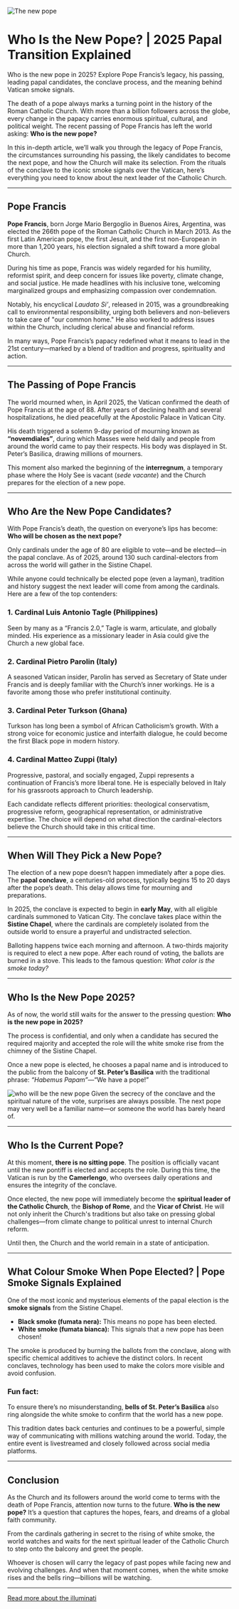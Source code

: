 ![The new pope](https://miro.medium.com/v2/resize:fit:1100/format:webp/1*kkTVIdmtdzF6_PioCk8Thg.jpeg)

# Who Is the New Pope? | 2025 Papal Transition Explained
Who is the new pope in 2025? Explore Pope Francis’s legacy, his passing, leading papal candidates, the conclave process, and the meaning behind Vatican smoke signals.

The death of a pope always marks a turning point in the history of the Roman Catholic Church. With more than a billion followers across the globe, every change in the papacy carries enormous spiritual, cultural, and political weight. The recent passing of Pope Francis has left the world asking: **Who is the new pope?**  

In this in-depth article, we’ll walk you through the legacy of Pope Francis, the circumstances surrounding his passing, the likely candidates to become the next pope, and how the Church will make its selection. From the rituals of the conclave to the iconic smoke signals over the Vatican, here’s everything you need to know about the next leader of the Catholic Church.

---

## Pope Francis

**Pope Francis**, born Jorge Mario Bergoglio in Buenos Aires, Argentina, was elected the 266th pope of the Roman Catholic Church in March 2013. As the first Latin American pope, the first Jesuit, and the first non-European in more than 1,200 years, his election signaled a shift toward a more global Church.

During his time as pope, Francis was widely regarded for his humility, reformist spirit, and deep concern for issues like poverty, climate change, and social justice. He made headlines with his inclusive tone, welcoming marginalized groups and emphasizing compassion over condemnation.

Notably, his encyclical *Laudato Si’*, released in 2015, was a groundbreaking call to environmental responsibility, urging both believers and non-believers to take care of "our common home." He also worked to address issues within the Church, including clerical abuse and financial reform.

In many ways, Pope Francis’s papacy redefined what it means to lead in the 21st century—marked by a blend of tradition and progress, spirituality and action.

---

## The Passing of Pope Francis

The world mourned when, in April 2025, the Vatican confirmed the death of Pope Francis at the age of 88. After years of declining health and several hospitalizations, he died peacefully at the Apostolic Palace in Vatican City.

His death triggered a solemn 9-day period of mourning known as **“novemdiales”**, during which Masses were held daily and people from around the world came to pay their respects. His body was displayed in St. Peter’s Basilica, drawing millions of mourners.

This moment also marked the beginning of the **interregnum**, a temporary phase where the Holy See is vacant (*sede vacante*) and the Church prepares for the election of a new pope.

---

## Who Are the New Pope Candidates?

With Pope Francis’s death, the question on everyone’s lips has become: **Who will be chosen as the next pope?**  

Only cardinals under the age of 80 are eligible to vote—and be elected—in the papal conclave. As of 2025, around 130 such cardinal-electors from across the world will gather in the Sistine Chapel.

While anyone could technically be elected pope (even a layman), tradition and history suggest the next leader will come from among the cardinals. Here are a few of the top contenders:

### 1. **Cardinal Luis Antonio Tagle (Philippines)**  
Seen by many as a “Francis 2.0,” Tagle is warm, articulate, and globally minded. His experience as a missionary leader in Asia could give the Church a new global face.

### 2. **Cardinal Pietro Parolin (Italy)**  
A seasoned Vatican insider, Parolin has served as Secretary of State under Francis and is deeply familiar with the Church’s inner workings. He is a favorite among those who prefer institutional continuity.

### 3. **Cardinal Peter Turkson (Ghana)**  
Turkson has long been a symbol of African Catholicism’s growth. With a strong voice for economic justice and interfaith dialogue, he could become the first Black pope in modern history.

### 4. **Cardinal Matteo Zuppi (Italy)**  
Progressive, pastoral, and socially engaged, Zuppi represents a continuation of Francis’s more liberal tone. He is especially beloved in Italy for his grassroots approach to Church leadership.

Each candidate reflects different priorities: theological conservatism, progressive reform, geographical representation, or administrative expertise. The choice will depend on what direction the cardinal-electors believe the Church should take in this critical time.

---

## When Will They Pick a New Pope?

The election of a new pope doesn’t happen immediately after a pope dies. The **papal conclave**, a centuries-old process, typically begins 15 to 20 days after the pope’s death. This delay allows time for mourning and preparations.

In 2025, the conclave is expected to begin in **early May**, with all eligible cardinals summoned to Vatican City. The conclave takes place within the **Sistine Chapel**, where the cardinals are completely isolated from the outside world to ensure a prayerful and undistracted selection.

Balloting happens twice each morning and afternoon. A two-thirds majority is required to elect a new pope. After each round of voting, the ballots are burned in a stove. This leads to the famous question: *What color is the smoke today?*

---

## Who Is the New Pope 2025?

As of now, the world still waits for the answer to the pressing question: **Who is the new pope in 2025?**  

The process is confidential, and only when a candidate has secured the required majority and accepted the role will the white smoke rise from the chimney of the Sistine Chapel.

Once a new pope is elected, he chooses a papal name and is introduced to the public from the balcony of **St. Peter’s Basilica** with the traditional phrase: *“Habemus Papam”*—“We have a pope!”

![who will be the new pope](https://i.ytimg.com/vi/leBFoJRA0E0/maxresdefault.jpg)
Given the secrecy of the conclave and the spiritual nature of the vote, surprises are always possible. The next pope may very well be a familiar name—or someone the world has barely heard of.

---

## Who Is the Current Pope?

At this moment, **there is no sitting pope**. The position is officially vacant until the new pontiff is elected and accepts the role. During this time, the Vatican is run by the **Camerlengo**, who oversees daily operations and ensures the integrity of the conclave.

Once elected, the new pope will immediately become the **spiritual leader of the Catholic Church**, the **Bishop of Rome**, and the **Vicar of Christ**. He will not only inherit the Church's traditions but also take on pressing global challenges—from climate change to political unrest to internal Church reform.

Until then, the Church and the world remain in a state of anticipation.

---

## What Colour Smoke When Pope Elected? | Pope Smoke Signals Explained

One of the most iconic and mysterious elements of the papal election is the **smoke signals** from the Sistine Chapel.

- **Black smoke (fumata nera):** This means no pope has been elected.
- **White smoke (fumata bianca):** This signals that a new pope has been chosen!

The smoke is produced by burning the ballots from the conclave, along with specific chemical additives to achieve the distinct colors. In recent conclaves, technology has been used to make the colors more visible and avoid confusion.

### Fun fact:  
To ensure there’s no misunderstanding, **bells of St. Peter’s Basilica** also ring alongside the white smoke to confirm that the world has a new pope.

This tradition dates back centuries and continues to be a powerful, simple way of communicating with millions watching around the world. Today, the entire event is livestreamed and closely followed across social media platforms.

---

## Conclusion

As the Church and its followers around the world come to terms with the death of Pope Francis, attention now turns to the future. **Who is the new pope?** It’s a question that captures the hopes, fears, and dreams of a global faith community.

From the cardinals gathering in secret to the rising of white smoke, the world watches and waits for the next spiritual leader of the Catholic Church to step onto the balcony and greet the people.

Whoever is chosen will carry the legacy of past popes while facing new and evolving challenges. And when that moment comes, when the white smoke rises and the bells ring—billions will be watching.

---
[Read more about the illuminati](https://illuminati-official.com/how-to-join-the-illuminati-in-2025)
